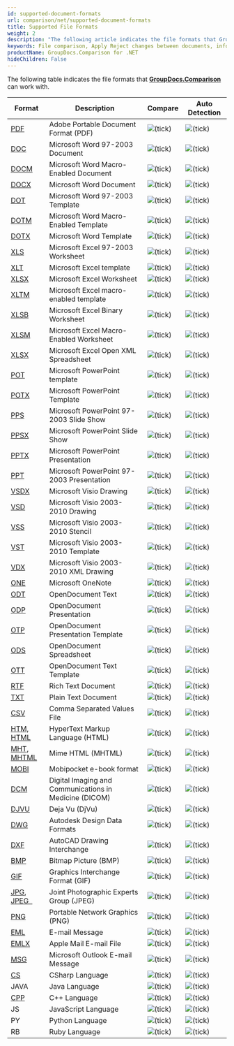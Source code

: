 ```yaml
---
id: supported-document-formats
url: comparison/net/supported-document-formats
title: Supported File Formats
weight: 2
description: "The following article indicates the file formats that GroupDocs.Comparison can work with."
keywords: File comparison, Apply Reject changes between documents, information extraction
productName: GroupDocs.Comparison for .NET
hideChildren: False
---
```

The following table indicates the file formats that **[GroupDocs.Comparison](https://products.groupdocs.com/comparison/net)** can work with.

| Format | Description | Compare | Auto Detection |
| --- | --- | --- | --- |
| [PDF](https://docs.fileformat.com/pdf/) | Adobe Portable Document Format (PDF) | ![(tick)](comparison/net/images/check.png) | ![(tick)](comparison/net/images/check.png) |
| [DOC](https://docs.fileformat.com/word-processing/doc/) | Microsoft Word 97-2003 Document | ![(tick)](comparison/net/images/check.png) | ![(tick)](comparison/net/images/check.png) |
| [DOCM](https://docs.fileformat.com/word-processing/docm/) | Microsoft Word Macro-Enabled Document | ![(tick)](comparison/net/images/check.png) | ![(tick)](comparison/net/images/check.png) |
| [DOCX](https://docs.fileformat.com/word-processing/docx/) | Microsoft Word Document | ![(tick)](comparison/net/images/check.png) | ![(tick)](comparison/net/images/check.png) |
| [DOT](https://docs.fileformat.com/word-processing/dot/) | Microsoft Word 97-2003 Template | ![(tick)](comparison/net/images/check.png) | ![(tick)](comparison/net/images/check.png) |
| [DOTM](https://docs.fileformat.com/word-processing/dotm/) | Microsoft Word Macro-Enabled Template | ![(tick)](comparison/net/images/check.png) | ![(tick)](comparison/net/images/check.png) |
| [DOTX](https://docs.fileformat.com/word-processing/dotx/) | Microsoft Word Template | ![(tick)](comparison/net/images/check.png) | ![(tick)](comparison/net/images/check.png) |
| [XLS](https://docs.fileformat.com/spreadsheet/xls/) | Microsoft Excel 97-2003 Worksheet | ![(tick)](comparison/net/images/check.png) | ![(tick)](comparison/net/images/check.png) |
| [XLT](https://docs.fileformat.com/spreadsheet/xlt/) | Microsoft Excel template | ![(tick)](comparison/net/images/check.png) | ![(tick)](comparison/net/images/check.png) |
| [XLSX](https://docs.fileformat.com/spreadsheet/xlsx/) | Microsoft Excel Worksheet | ![(tick)](comparison/net/images/check.png) | ![(tick)](comparison/net/images/check.png) |
| [XLTM](https://docs.fileformat.com/spreadsheet/xltm/) | Microsoft Excel macro-enabled template | ![(tick)](comparison/net/images/check.png) | ![(tick)](comparison/net/images/check.png) |
| [XLSB](https://docs.fileformat.com/spreadsheet/xlsb/) | Microsoft Excel Binary Worksheet | ![(tick)](comparison/net/images/check.png) | ![(tick)](comparison/net/images/check.png) |
| [XLSM](https://docs.fileformat.com/spreadsheet/xlsm/) | Microsoft Excel Macro-Enabled Worksheet | ![(tick)](comparison/net/images/check.png) | ![(tick)](comparison/net/images/check.png) |
| [XLSX](https://docs.fileformat.com/spreadsheet/xlsx/) | Microsoft Excel Open XML Spreadsheet | ![(tick)](comparison/net/images/check.png) | ![(tick)](comparison/net/images/check.png) |
| [POT](https://docs.fileformat.com/presentation/pot/) | Microsoft PowerPoint template | ![(tick)](comparison/net/images/check.png) | ![(tick)](comparison/net/images/check.png) |
| [POTX](https://docs.fileformat.com/presentation/potx/) | Microsoft PowerPoint Template | ![(tick)](comparison/net/images/check.png) | ![(tick)](comparison/net/images/check.png) |
| [PPS](https://docs.fileformat.com/presentation/pps/) | Microsoft PowerPoint 97-2003 Slide Show | ![(tick)](comparison/net/images/check.png) | ![(tick)](comparison/net/images/check.png) |
| [PPSX](https://docs.fileformat.com/presentation/ppsx/) | Microsoft PowerPoint Slide Show | ![(tick)](comparison/net/images/check.png) | ![(tick)](comparison/net/images/check.png) |
| [PPTX](https://docs.fileformat.com/presentation/pptx/) | Microsoft PowerPoint Presentation | ![(tick)](comparison/net/images/check.png) | ![(tick)](comparison/net/images/check.png) |
| [PPT](https://docs.fileformat.com/presentation/ppt/) | Microsoft PowerPoint 97-2003 Presentation | ![(tick)](comparison/net/images/check.png) | ![(tick)](comparison/net/images/check.png) |
| [VSDX](https://docs.fileformat.com/image/vsdx/) | Microsoft Visio Drawing | ![(tick)](comparison/net/images/check.png) | ![(tick)](comparison/net/images/check.png) |
| [VSD](https://docs.fileformat.com/image/vsd/) | Microsoft Visio 2003-2010 Drawing | ![(tick)](comparison/net/images/check.png) | ![(tick)](comparison/net/images/check.png) |
| [VSS](https://docs.fileformat.com/image/vss/) | Microsoft Visio 2003-2010 Stencil | ![(tick)](comparison/net/images/check.png) | ![(tick)](comparison/net/images/check.png) |
| [VST](https://docs.fileformat.com/image/vst/) | Microsoft Visio 2003-2010 Template | ![(tick)](comparison/net/images/check.png) | ![(tick)](comparison/net/images/check.png) |
| [VDX](https://docs.fileformat.com/image/vdx/) | Microsoft Visio 2003-2010 XML Drawing | ![(tick)](comparison/net/images/check.png) | ![(tick)](comparison/net/images/check.png) |
| [ONE](https://docs.fileformat.com/note-taking/one/) | Microsoft OneNote | ![(tick)](comparison/net/images/check.png) | ![(tick)](comparison/net/images/check.png) |
| [ODT](https://docs.fileformat.com/word-processing/odt/) | OpenDocument Text | ![(tick)](comparison/net/images/check.png) | ![(tick)](comparison/net/images/check.png) |
| [ODP](https://docs.fileformat.com/presentation/odp/) | OpenDocument Presentation | ![(tick)](comparison/net/images/check.png) | ![(tick)](comparison/net/images/check.png) |
| [OTP](https://docs.fileformat.com/presentation/otp/) | OpenDocument Presentation Template | ![(tick)](comparison/net/images/check.png) | ![(tick)](comparison/net/images/check.png) |
| [ODS](https://docs.fileformat.com/spreadsheet/ods/) | OpenDocument Spreadsheet | ![(tick)](comparison/net/images/check.png) | ![(tick)](comparison/net/images/check.png) |
| [OTT](https://docs.fileformat.com/word-processing/ott/) | OpenDocument Text Template | ![(tick)](comparison/net/images/check.png) | ![(tick)](comparison/net/images/check.png) |
| [RTF](https://docs.fileformat.com/word-processing/rtf/) | Rich Text Document | ![(tick)](comparison/net/images/check.png) | ![(tick)](comparison/net/images/check.png) |
| [TXT](https://docs.fileformat.com/word-processing/txt/) | Plain Text Document | ![(tick)](comparison/net/images/check.png) | ![(tick)](comparison/net/images/check.png) |
| [CSV](https://docs.fileformat.com/spreadsheet/csv/) | Comma Separated Values File | ![(tick)](comparison/net/images/check.png) | ![(tick)](comparison/net/images/check.png) |
| [HTM, HTML](https://docs.fileformat.com/web/html/) | HyperText Markup Language (HTML) | ![(tick)](comparison/net/images/check.png) | ![(tick)](comparison/net/images/check.png) |
| [MHT](https://docs.fileformat.com/web/mhtml/), [MHTML](https://docs.fileformat.com/web/mhtml/) | Mime HTML (MHTML) | ![(tick)](comparison/net/images/check.png) | ![(tick)](comparison/net/images/check.png) |
| [MOBI](https://docs.fileformat.com/ebook/mobi/) | Mobipocket e-book format | ![(tick)](comparison/net/images/check.png) | ![(tick)](comparison/net/images/check.png) |
| [DCM](https://docs.fileformat.com/image/dcm/)| Digital Imaging and Communications in Medicine (DICOM) | ![(tick)](comparison/net/images/check.png) | ![(tick)](comparison/net/images/check.png) |
| [DJVU](https://docs.fileformat.com/image/djvu/) | Deja Vu (DjVu) | ![(tick)](comparison/net/images/check.png) | ![(tick)](comparison/net/images/check.png) |
| [DWG](https://docs.fileformat.com/cad/dwg/) | Autodesk Design Data Formats | ![(tick)](comparison/net/images/check.png) | ![(tick)](comparison/net/images/check.png) |
| [DXF](https://docs.fileformat.com/cad/dxf/) | AutoCAD Drawing Interchange | ![(tick)](comparison/net/images/check.png) | ![(tick)](comparison/net/images/check.png) |
| [BMP](https://docs.fileformat.com/image/bmp/) | Bitmap Picture (BMP) | ![(tick)](comparison/net/images/check.png) | ![(tick)](comparison/net/images/check.png) |
| [GIF](https://docs.fileformat.com/image/gif/) | Graphics Interchange Format (GIF) | ![(tick)](comparison/net/images/check.png) | ![(tick)](comparison/net/images/check.png) |
| [JPG](https://docs.fileformat.com/specification/image/jpeg), [JPEG  ](https://docs.fileformat.com/specification/image/jpeg) | Joint Photographic Experts Group (JPEG) | ![(tick)](comparison/net/images/check.png) | ![(tick)](comparison/net/images/check.png) |
| [PNG](https://docs.fileformat.com/image/png/) | Portable Network Graphics (PNG) | ![(tick)](comparison/net/images/check.png) | ![(tick)](comparison/net/images/check.png) |
| [EML](https://docs.fileformat.com/email/eml/) | E-mail Message | ![(tick)](comparison/net/images/check.png) | ![(tick)](comparison/net/images/check.png) |
| [EMLX](https://docs.fileformat.com/email/emlx/) | Apple Mail E-mail File | ![(tick)](comparison/net/images/check.png) | ![(tick)](comparison/net/images/check.png) |
| [MSG](https://docs.fileformat.com/email/msg/) | Microsoft Outlook E-mail Message | ![(tick)](comparison/net/images/check.png) | ![(tick)](comparison/net/images/check.png) |
| [CS](https://docs.fileformat.com/programming/cs/) | CSharp Language | ![(tick)](comparison/net/images/check.png) | ![(tick)](comparison/net/images/check.png) |
| JAVA | Java Language | ![(tick)](comparison/net/images/check.png) | ![(tick)](comparison/net/images/check.png) |
| [CPP](https://docs.fileformat.com/programming/cpp/) | C++ Language | ![(tick)](comparison/net/images/check.png) | ![(tick)](comparison/net/images/check.png) |
| JS | JavaScript Language | ![(tick)](comparison/net/images/check.png) | ![(tick)](comparison/net/images/check.png) |
| PY | Python Language | ![(tick)](comparison/net/images/check.png) | ![(tick)](comparison/net/images/check.png) |
| RB | Ruby Language | ![(tick)](comparison/net/images/check.png) | ![(tick)](comparison/net/images/check.png) |
